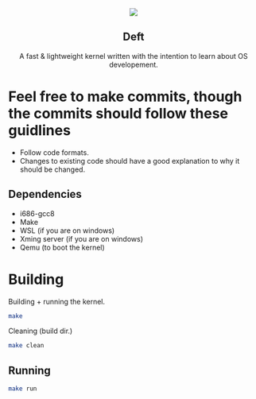<div align="center">
	<img src="https://i.imgur.com/3EIDn6n.png">
	<h2> Deft </h2>
	<a> A fast & lightweight kernel written with the intention to learn about OS developement. </a>
</div>

# Feel free to make commits, though the commits should follow these guidlines
- Follow code formats.
- Changes to existing code should have a good explanation to why it should be changed.

## Dependencies
- i686-gcc8
- Make
- WSL (if you are on windows)
- Xming server (if you are on windows)
- Qemu (to boot the kernel)

# Building
Building + running the kernel.
```sh
make
```

Cleaning (build dir.)
```sh 
make clean
```
## Running
```sh
make run
```
